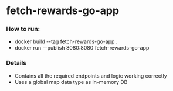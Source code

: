 # fetch-rewards-go-app

### How to run:
- docker build --tag fetch-rewards-go-app .
- docker run --publish 8080:8080 fetch-rewards-go-app

### Details
- Contains all the required endpoints and logic working correctly
- Uses a global map data type as in-memory DB
